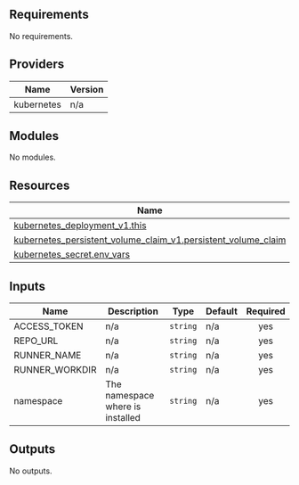 <!-- BEGIN_TF_DOCS -->
## Requirements

No requirements.

## Providers

| Name | Version |
|------|---------|
| kubernetes | n/a |

## Modules

No modules.

## Resources

| Name | Type |
|------|------|
| [kubernetes_deployment_v1.this](https://registry.terraform.io/providers/hashicorp/kubernetes/latest/docs/resources/deployment_v1) | resource |
| [kubernetes_persistent_volume_claim_v1.persistent_volume_claim](https://registry.terraform.io/providers/hashicorp/kubernetes/latest/docs/resources/persistent_volume_claim_v1) | resource |
| [kubernetes_secret.env_vars](https://registry.terraform.io/providers/hashicorp/kubernetes/latest/docs/resources/secret) | resource |

## Inputs

| Name | Description | Type | Default | Required |
|------|-------------|------|---------|:--------:|
| ACCESS\_TOKEN | n/a | `string` | n/a | yes |
| REPO\_URL | n/a | `string` | n/a | yes |
| RUNNER\_NAME | n/a | `string` | n/a | yes |
| RUNNER\_WORKDIR | n/a | `string` | n/a | yes |
| namespace | The namespace where is installed | `string` | n/a | yes |

## Outputs

No outputs.
<!-- END_TF_DOCS -->